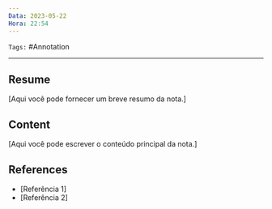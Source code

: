 ```yaml
---
Data: 2023-05-22
Hora: 22:54
---
```

``Tags:`` #Annotation

---

## Resume
[Aqui você pode fornecer um breve resumo da nota.]



## Content
[Aqui você pode escrever o conteúdo principal da nota.]




## References
- [Referência 1]
- [Referência 2]
